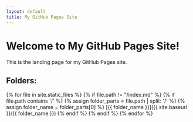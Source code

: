 ```yaml
---
layout: default
title: My GitHub Pages Site
---
```

# Welcome to My GitHub Pages Site!

This is the landing page for my GitHub Pages site.

## Folders:

{% for file in site.static_files %}
  {% if file.path != "/index.md" %}
    {% if file.path contains '/' %}
      {% assign folder_parts = file.path | split: '/' %}
      {% assign folder_name = folder_parts[0] %}
      [{{ folder_name }}]({{ site.baseurl }}/{{ folder_name }})
    {% endif %}
  {% endif %}
{% endfor %}
